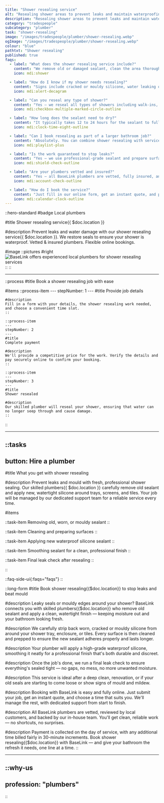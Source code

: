```yaml
---
title: "Shower resealing service"
alt: "Resealing shower areas to prevent leaks and maintain waterproofing"
description: "Resealing shower areas to prevent leaks and maintain waterproofing"
category: "tradespeople"
subcategory: "plumber"
task: "shower-resealing"
image: "/images/tradespeople/plumber/shower-resealing.webp"
ogImage: "/images/tradespeople/plumber/shower-resealing.webp"
colour: "blue"
pathtxt: "Shower resealing"
published: true
faqs:
  - label: "What does the shower resealing service include?"
    content: "We remove old or damaged sealant, clean the area thoroughly, and apply new waterproof silicone sealant around your shower tray, enclosure, or tiles. We also perform a final leak check to ensure a proper seal."
    icon: mdi:shower

  - label: "How do I know if my shower needs resealing?"
    content: "Signs include cracked or mouldy silicone, water leaking outside the shower area, or loose edges around the base or screen. If you notice any of these, it's time to reseal."
    icon: mdi:alert-decagram

  - label: "Can you reseal any type of shower?"
    content: "Yes – we reseal all types of showers including walk-ins, enclosures, wet rooms, and over-bath setups. We work around trays, screens, panels, and tiled walls."
    icon: mdi:checkbox-multiple-marked-circle-outline

  - label: "How long does the sealant need to dry?"
    content: "It typically takes 12 to 24 hours for the sealant to fully cure. We recommend avoiding water contact during this time to ensure a strong, lasting seal."
    icon: mdi:clock-time-eight-outline

  - label: "Can I book resealing as part of a larger bathroom job?"
    content: "Absolutely. You can combine shower resealing with services like shower installation, tap fitting, or leak repair. Just include the details when booking."
    icon: mdi:playlist-plus

  - label: "Is the work guaranteed to stop leaks?"
    content: "Yes – we use professional-grade sealant and prepare surfaces thoroughly. If any issues arise after the job, contact us within 72 hours and we’ll return to make it right."
    icon: mdi:shield-check-outline

  - label: "Are your plumbers vetted and insured?"
    content: "Yes – all BaseLink plumbers are vetted, fully insured, and reviewed by local customers. We only work with professionals who meet our quality and safety standards."
    icon: mdi:account-check-outline

  - label: "How do I book the service?"
    content: "Just fill in our online form, get an instant quote, and pick a time that suits you. It only takes a few minutes, and our support team is on hand if you need help."
    icon: mdi:calendar-clock-outline
---
```


::hero-standard
#badge
Local plumbers

#title
Shower resealing service{{ $doc.location }}

#description
Prevent leaks and water damage with our shower resealing service{{ $doc.location }}. We restore seals to ensure your shower is waterproof. Vetted & insured plumbers. Flexible online bookings.

#image
    ::pictures
    #right
    ![BaseLink offers experienced local plumbers for shower resealing services](/images/tradespeople/plumber/shower-resealing.webp)
    ::
::

---

::process
#title
Book a shower resealing job with ease

#items
    ::process-item
    ---
    stepNumber: 1
    ---
    #title
    Provide job details

    #description
    Fill in a form with your details, the shower resealing work needed, and choose a convenient time slot.
    ::
    
    ::process-item
    ---
    stepNumber: 2
    ---
    #title
    Complete payment

    #description
    We'll provide a competitive price for the work. Verify the details and pay securely online to confirm your booking.
    ::

    ::process-item
    ---
    stepNumber: 3
    ---
    #title
    Shower resealed

    #description
    Our skilled plumber will reseal your shower, ensuring that water can no longer seep through and cause damage.
    ::
::

---

::tasks
---
button: Hire a plumber
---
#title
What you get with shower resealing

#description
Prevent leaks and mould with fresh, professional shower sealing. Our skilled plumbers{{ $doc.location }} carefully remove old sealant and apply new, watertight silicone around trays, screens, and tiles. Your job will be managed by our dedicated support team for a reliable service every time.

#items

  ::task-item
  Removing old, worn, or mouldy sealant
  ::

  ::task-item
  Cleaning and preparing surfaces
  ::

  ::task-item
  Applying new waterproof silicone sealant
  ::

  ::task-item
  Smoothing sealant for a clean, professional finish
  ::

  ::task-item
  Final leak check after resealing
  ::

::


::faq-side-ui{:faqs="faqs"}
::


::long-form
#title
Book shower resealing{{$doc.location}} to stop leaks and beat mould

#description
Leaky seals or mouldy edges around your shower? BaseLink connects you with skilled plumbers{{$doc.location}} who remove old sealant and apply a clean, watertight finish — keeping moisture out and your bathroom looking fresh.

#description
We carefully strip back worn, cracked or mouldy silicone from around your shower tray, enclosure, or tiles. Every surface is then cleaned and prepped to ensure the new sealant adheres properly and lasts longer.

#description
Your plumber will apply a high-grade waterproof silicone, smoothing it neatly for a professional finish that's both durable and discreet.

#description
Once the job's done, we run a final leak check to ensure everything's sealed tight — no gaps, no mess, no more unwanted moisture.

#description
This service is ideal after a deep clean, renovation, or if your old seals are starting to come loose or show signs of mould and mildew.

#description
Booking with BaseLink is easy and fully online. Just submit your job, get an instant quote, and choose a time that suits you. We'll manage the rest, with dedicated support from start to finish.

#description
All BaseLink plumbers are vetted, reviewed by local customers, and backed by our in-house team. You'll get clean, reliable work — no shortcuts, no surprises.

#description
Payment is collected on the day of service, with any additional time billed fairly in 30-minute increments. Book shower resealing{{$doc.location}} with BaseLink — and give your bathroom the refresh it needs, one line at a time.
::

---

::why-us
---
profession: "plumbers"
---
::